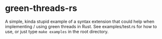 # green-threads-rs

A simple, kinda stupid example of a syntax extension that could help when
implementing / using green threads in Rust.  See examples/test.rs for how to
use, or just type `make examples` in the root directory.
